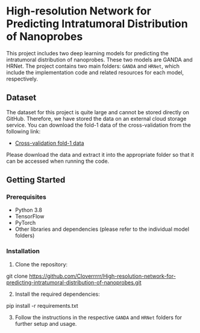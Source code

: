 # High-resolution Network for Predicting Intratumoral Distribution of Nanoprobes

This project includes two deep learning models for predicting the intratumoral distribution of nanoprobes. These two models are GANDA and HRNet. The project contains two main folders: `GANDA` and `HRNet`, which include the implementation code and related resources for each model, respectively.

## Dataset

The dataset for this project is quite large and cannot be stored directly on GitHub. Therefore, we have stored the data on an external cloud storage service. You can download the fold-1 data of the cross-validation from the following link:

- [Cross-validation fold-1 data](http://xxxxx.com)

Please download the data and extract it into the appropriate folder so that it can be accessed when running the code.

## Getting Started

### Prerequisites

- Python 3.8
- TensorFlow
- PyTorch
- Other libraries and dependencies (please refer to the individual model folders)

### Installation

1. Clone the repository:

git clone https://github.com/Cloverrrrr/High-resolution-network-for-predicting-intratumoral-distribution-of-nanoprobes.git


2. Install the required dependencies:

pip install -r requirements.txt


3. Follow the instructions in the respective `GANDA` and `HRNet` folders for further setup and usage.